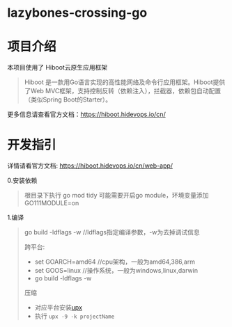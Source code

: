 # lazybones-crossing-go
# 项目介绍
本项目使用了 Hiboot云原生应用框架

>Hiboot 是一款用Go语言实现的高性能网络及命令行应用框架。Hiboot提供了Web MVC框架，支持控制反转（依赖注入），拦截器，依赖包自动配置（类似Spring Boot的Starter）。

更多信息请查看官方文档：https://hiboot.hidevops.io/cn/

# 开发指引

详情请看官方文档: https://hiboot.hidevops.io/cn/web-app/

0.安装依赖
> 根目录下执行 go mod tidy
> 可能需要开启go module，环境变量添加 GO111MODULE=on
>
1.编译
>go build -ldflags -w //ldflags指定编译参数，-w为去掉调试信息
>
>跨平台: 
>- set GOARCH=amd64    //cpu架构，一般为amd64,386,arm
>- set GOOS=linux      //操作系统，一般为windows,linux,darwin
>- go build -ldflags -w 
>
>压缩
>- 对应平台安装[upx](https://github.com/upx/upx/releases)
>- 执行 `upx -9 -k projectName`
